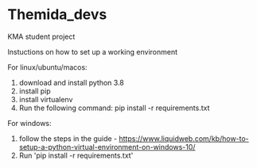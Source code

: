# Themida_devs
KMA student project

Instuctions on how to set up a working environment

For linux/ubuntu/macos:

1) download and install python 3.8
2) install pip 
3) install virtualenv
4) Run the following command: pip install -r requirements.txt

For windows:

1) follow the steps in the guide - https://www.liquidweb.com/kb/how-to-setup-a-python-virtual-environment-on-windows-10/
2) Run 'pip install -r requirements.txt'

